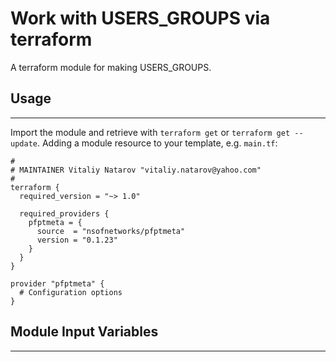 # Work with USERS_GROUPS via terraform

A terraform module for making USERS_GROUPS.


## Usage
----------------------
Import the module and retrieve with ```terraform get``` or ```terraform get --update```. Adding a module resource to your template, e.g. `main.tf`:

```
#
# MAINTAINER Vitaliy Natarov "vitaliy.natarov@yahoo.com"
#
terraform {
  required_version = "~> 1.0"

  required_providers {
    pfptmeta = {
      source  = "nsofnetworks/pfptmeta"
      version = "0.1.23"
    }
  }
}

provider "pfptmeta" {
  # Configuration options
}

```

## Module Input Variables
----------------------
